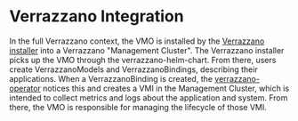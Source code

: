 # Verrazzano Integration

In the full Verrazzano context, the VMO is installed by the [Verrazzano installer](https://github.com/verrazzano/verrazzano/tree/master/install)
into a Verrazzano "Management Cluster".  The Verrazzano installer picks up the VMO through the verrazzano-helm-chart.
From there, users create VerrazzanoModels and VerrazzanoBindings, describing their applications.  When a VerrazzanoBinding is 
created, the [verrazzano-operator](https://github.com/verrazzano/verrazzano-operator) notices this and creates a 
VMI in the Management Cluster, which is intended to collect metrics and logs about the application and system.  From there, the 
VMO is responsible for managing the lifecycle of those VMI.
